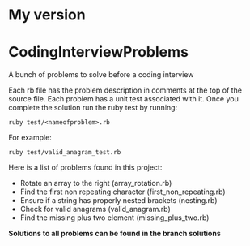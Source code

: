 # My version

# CodingInterviewProblems
A bunch of problems to solve before a coding interview

Each rb file has the problem description in comments at the top of the source file. Each problem has a unit test
associated with it. Once you complete the solution run the ruby test by running:

`ruby test/<nameofproblem>.rb` 

For example:

`ruby test/valid_anagram_test.rb`

Here is a list of problems found in this project:
* Rotate an array to the right (array_rotation.rb)
* Find the first non repeating character (first_non_repeating.rb)
* Ensure if a string has properly nested brackets (nesting.rb)
* Check for valid anagrams (valid_anagram.rb)
* Find the missing plus two element (missing_plus_two.rb)

**Solutions to all problems can be found in the branch solutions**

